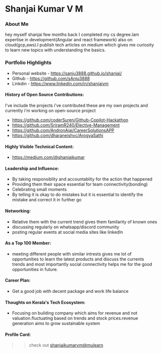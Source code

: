 # Shanjai Kumar V M

### About Me

hey myself shanjai few months back I completed my cs degree.Iam expertise in development(Angular and react framework)
also on cloud(gcp,aws).I publish tech articles on medium which gives me curiosity to learn new topics with understanding the basics.

### Portfolio Highlights
 - Personal website - https://sanju3888.github.io/shanjai/
 - Github - https://github.com/sAnju3888
 - Linkdin - https://www.linkedin.com/in/shanjaivm

#### History of Open Source Contributions:
I've include the projects i've contributed these are my own projects and currently i'm working on open-source project
- https://github.com/coderSuren/Github-Copilot-Hackathon
- https://github.com/SriramR240/Elective-Management
- https://github.com/AndronAjai/CareerSolutionsAPP
- https://github.com/dharaneishvc/ArogyaSathi


#### Highly Visible Technical Content:
- https://medium.com/@shanjaikumar
  
#### Leadership and Influence:

- By taking responsiblity and accountablity for the action that happened
- Providing them their space essential for team connectivity(bonding)
- Celebrating small moments
- By telling it is okay to do mistakes but it is essential to identify the mistake and correct it in further go

#### Networking:

- Relative them with the current trend gives them familarity of known ones
- discussing regularly on whatsapp/discord community
- posting regular events at social media sites like linkedIn

#### As a Top 100 Member:

- meeting different people with similar intrests gives me lot of opportunities to learn the latest products and discuss the currents trends
 and most importantly social connectivity helps me for the good opportunities in future.

#### Career Plan:
- Get a good job with decent package and work life balance


#### Thoughts on Kerala's Tech Ecosystem:
- Focusing on building company which aims for revenue and not valuation.fluctuating based on trends and stock prices.revenue
   generation aims to grow sustainable system

#### Profile Card:
>> check out [shanjaikumarvm@mulearn](./profile/shanjaikumarvm@mulearn.md)
